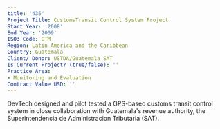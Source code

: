 ```yaml
---
title: '435'
Project Title: CustomsTransit Control System Project
Start Year: '2008'
End Year: '2009'
ISO3 Code: GTM
Region: Latin America and the Caribbean
Country: Guatemala
Client/ Donor: USTDA/Guatemala SAT
Is Current Project? (true/false): ''
Practice Area:
- Monitoring and Evaluation
Contract Value USD: ''
---
```


DevTech designed and pilot tested a GPS-based customs transit control system in close collaboration with Guatemala's revenue authority, the Superintendencia de Administracion Tributaria (SAT).